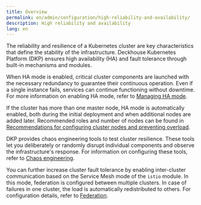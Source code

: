 ```yaml
---
title: Overview
permalink: en/admin/configuration/high-reliability-and-availability/
description: High reliability and availability
lang: en
---
```


The reliability and resilience of a Kubernetes cluster are key characteristics
that define the stability of the infrastructure.
Deckhouse Kubernetes Platform (DKP) ensures high availability (HA) and fault tolerance
through built-in mechanisms and modules.

When HA mode is enabled, critical cluster components are launched with the necessary redundancy
to guarantee their continuous operation.
Even if a single instance fails, services can continue functioning without downtime.
For more information on enabling HA mode, refer to [Managing HA mode](enable.html).

If the cluster has more than one master node, HA mode is automatically enabled,
both during the initial deployment and when additional nodes are added later.
Recommended roles and number of nodes can be found in [Recommendations for configuring cluster nodes and preventing overload](recommendations.html).

DKP provides chaos engineering tools to test cluster resilience.
These tools let you deliberately or randomly disrupt individual components and observe the infrastructure's response.
For information on configuring these tools, refer to [Chaos engineering](chaos-engineering.html).

You can further increase cluster fault tolerance by enabling inter-cluster communication
based on the Service Mesh mode of the `istio` module.
In this mode, federation is configured between multiple clusters.
In case of failures in one cluster, the load is automatically redistributed to others.
For configuration details, refer to [Federation](../network/alliance/federation.html).
